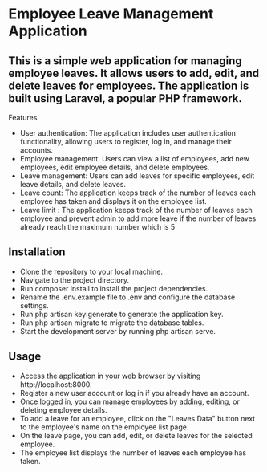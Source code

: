 # Employee Leave Management Application

## This is a simple web application for managing employee leaves. It allows users to add, edit, and delete leaves for employees. The application is built using Laravel, a popular PHP framework.
Features

-   User authentication: The application includes user authentication functionality, allowing users to register, log in, and manage their accounts.
-   Employee management: Users can view a list of employees, add new employees, edit employee details, and delete employees.
-   Leave management: Users can add leaves for specific employees, edit leave details, and delete leaves.
-   Leave count: The application keeps track of the number of leaves each employee has taken and displays it on the employee list.
-   Leave limit : The application keeps track of the number of leaves each employee and prevent admin to add more leave if the number of leaves already reach the maximum number which is 5

## Installation

-   Clone the repository to your local machine.
-   Navigate to the project directory.
-   Run composer install to install the project dependencies.
-   Rename the .env.example file to .env and configure the database settings.
-   Run php artisan key:generate to generate the application key.
-   Run php artisan migrate to migrate the database tables.
-   Start the development server by running php artisan serve.

## Usage

-   Access the application in your web browser by visiting http://localhost:8000.
-   Register a new user account or log in if you already have an account.
-   Once logged in, you can manage employees by adding, editing, or deleting employee details.
-   To add a leave for an employee, click on the "Leaves Data" button next to the employee's name on the employee list page.
-   On the leave page, you can add, edit, or delete leaves for the selected employee.
-   The employee list displays the number of leaves each employee has taken.
